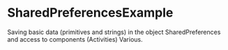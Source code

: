 # SharedPreferencesExample

Saving basic data (primitives and strings) in the object
SharedPreferences and access to components (Activities)
Various.